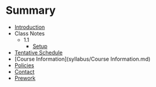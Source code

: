 # Summary

* [Introduction](README.md)
* Class Notes
   * 1.1
       * [Setup](notes/setup.md)
* [Tentative Schedule](syllabus/Schedule.md)
* [Course Information](syllabus/Course Information.md)
* [Policies](syllabus/Policies.md)
* [Contact](syllabus/Contact.md)
* [Prework](prework.md)

